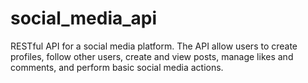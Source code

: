 # social_media_api
RESTful API for a social media platform. The API allow users to create profiles, follow other users, create and view posts, manage likes and comments, and perform basic social media actions.
